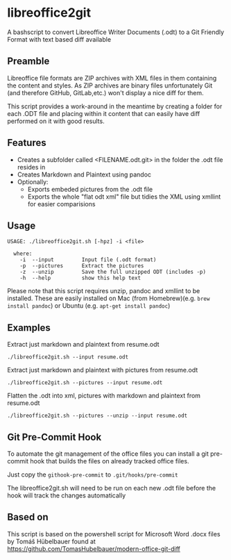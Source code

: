 # libreoffice2git
A bashscript to convert Libreoffice Writer Documents (.odt) to a Git Friendly Format with text based diff available

## Preamble

Libreoffice file formats are ZIP archives with XML files in them containing the content and styles. As ZIP archives are binary files unfortunately Git (and therefore GitHub, GitLab,etc.) won't display a nice diff for them. 

This script provides a work-around in the meantime by creating a folder for each .ODT file and placing within it content that can easily have diff performed on it with good results.

## Features

- Creates a subfolder called <FILENAME.odt.git> in the folder the .odt file resides in
- Creates Markdown and Plaintext using pandoc
- Optionally:
  - Exports embeded pictures from the .odt file
  - Exports the whole "flat odt xml" file but tidies the XML using xmllint for easier comparisions

## Usage

```
USAGE: ./libreoffice2git.sh [-hpz] -i <file>

  where:
    -i  --input         Input file (.odt format)
    -p  --pictures      Extract the pictures
    -z  --unzip         Save the full unzipped ODT (includes -p)
    -h  --help          show this help text
```

Please note that this script requires unzip, pandoc and xmllint to be installed. These are easily installed on Mac (from Homebrew)(e.g. `brew install pandoc`) or Ubuntu (e.g. `apt-get install pandoc`)

## Examples

Extract just markdown and plaintext from resume.odt

```
./libreoffice2git.sh --input resume.odt
```

Extract just markdown and plaintext with pictures from resume.odt

```
./libreoffice2git.sh --pictures --input resume.odt
```

Flatten the .odt into xml, pictures with markdown and plaintext from resume.odt

```
./libreoffice2git.sh --pictures --unzip --input resume.odt
```

## Git Pre-Commit Hook

To automate the git management of the office files you can install a git pre-commit hook that builds the files on already tracked office files.

Just copy the `githook-pre-commit` to `.git/hooks/pre-commit`

The libreoffice2git.sh will need to be run on each new .odt file before the hook will track the changes automatically

## Based on

This script is based on the powershell script for Microsoft Word .docx files by Tomáš Hübelbauer found at https://github.com/TomasHubelbauer/modern-office-git-diff